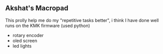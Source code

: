 ## Akshat's Macropad

This prolly help me do my "repetitive tasks better", i think I have done well
runs on the KMK firmware (used python)
- rotary encoder
- oled screen
- led lights
